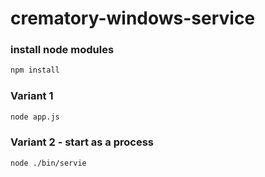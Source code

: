# crematory-windows-service



### install node modules
```bash
npm install
```

### Variant 1
```bash
node app.js
```

### Variant 2   -   start as a process
```bash
node ./bin/servie
```

